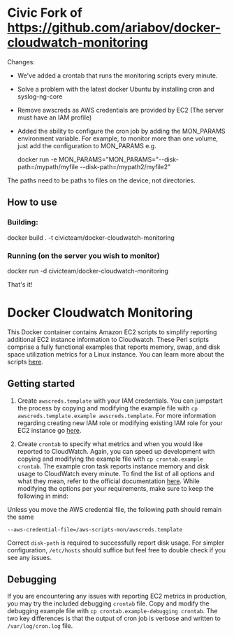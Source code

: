 # Civic Fork of https://github.com/ariabov/docker-cloudwatch-monitoring

Changes:
- We've added a crontab that runs the monitoring scripts every minute.
- Solve a problem with the latest docker Ubuntu by installing cron and syslog-ng-core
- Remove awscreds as AWS credentials are provided by EC2 (The server must have an IAM profile)
- Added the ability to configure the cron job by adding the MON_PARAMS environment variable. For example, to monitor
more than one volume, just add the configuration to MON_PARAMS e.g.

    docker run -e MON_PARAMS="MON_PARAMS="--disk-path=/mypath/myfile --disk-path=/mypath2/myfile2"

The paths need to be paths to files on the device, not directories.


## How to use

### Building:
docker build . -t civicteam/docker-cloudwatch-monitoring

### Running (on the server you wish to monitor)
docker run -d civicteam/docker-cloudwatch-monitoring

That's it!


# Docker Cloudwatch Monitoring

This Docker container contains Amazon EC2 scripts to simplify reporting additional EC2 instance information to Cloudwatch. These Perl scripts comprise a fully functional examples that reports memory, swap, and disk space utilization metrics for a Linux instance. You can learn more about the scripts [here](http://docs.aws.amazon.com/AmazonCloudWatch/latest/DeveloperGuide/mon-scripts.html).

## Getting started

1. Create `awscreds.template` with your IAM credentials. You can jumpstart the process by copying and modifying the example file with `cp awscreds.template.example awscreds.template`. For more information regarding creating new IAM role or modifying existing IAM role for your EC2 instance go [here](http://docs.aws.amazon.com/AmazonCloudWatch/latest/DeveloperGuide/mon-scripts.html#mon-scripts-getstarted).

2. Create `crontab` to specify what metrics and when you would like reported to CloudWatch. Again, you can speed up development with copying and modifying the example file with `cp crontab.example crontab`. The example cron task reports instance memory and disk usage to CloudWatch every minute. To find the list of all options and what they mean, refer to the official documentation [here](http://docs.aws.amazon.com/AmazonCloudWatch/latest/DeveloperGuide/mon-scripts.html#mon-scripts-using). While modifying the options per your requirements, make sure to keep the following in mind:

Unless you move the AWS credential file, the following path should remain the same

```
--aws-credential-file=/aws-scripts-mon/awscreds.template
```

Correct `disk-path` is required to successfully report disk usage. For simpler configuration, `/etc/hosts` should suffice but feel free to double check if you see any issues.

## Debugging

If you are encountering any issues with reporting EC2 metrics in production, you may try the included debugging `crontab` file. Copy and modify the debugging example file with `cp crontab.example-debugging crontab`. The two key differences is that the output of cron job is verbose and written to `/var/log/cron.log` file.
